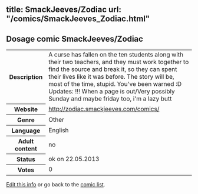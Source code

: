 title: SmackJeeves/Zodiac
url: "/comics/SmackJeeves_Zodiac.html"
---
Dosage comic SmackJeeves/Zodiac
-----------------------------------------

<p id="msg"></p>
<script type="text/javascript">
if (window.location.search === '?edit_info_mail=sent_ok') {
  var elem = document.getElementById("msg");
  elem.innerHTML = 'Edited information sucessfully sent for review, which is usually done daily. Thanks!';
  elem.className = 'ok';
}
</script>
<table class="comicinfo">
<tr>
<th>Description</th><td>A curse has fallen on the ten students along with their two teachers, and they must work together to find the source and break it, so they can spent their lives like it was before. The story will be, most of the time, stupid. You've been warned :D Updates: !!! When a page is out/Very possibly Sunday and maybe friday too, i'm a lazy butt</td>
</tr>
<tr>
<th>Website</th><td><a href="http://zodiac.smackjeeves.com/comics/">http://zodiac.smackjeeves.com/comics/</a></td>
</tr>
<tr>
<th>Genre</th><td>Other</td>
</tr>
<tr>
<th>Language</th><td>English</td>
</tr>
<tr>
<th>Adult content</th><td>no</td>
</tr>
<tr>
<th>Status</th><td>ok on 22.05.2013</td>
</tr>
<tr>
<th>Votes</th><td>0</td>
</tr>
</table>

[Edit this info](SmackJeeves_Zodiac_edit.html) or go back to the [comic list](../comic-index.html).
